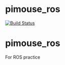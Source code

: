 # pimouse_ros
[![Build Status](https://travis-ci.org/yekieki/pimouse_ros.svg?branch=master)](https://travis-ci.org/yekieki/pimouse_ros)

# pimouse_ros
For ROS practice
